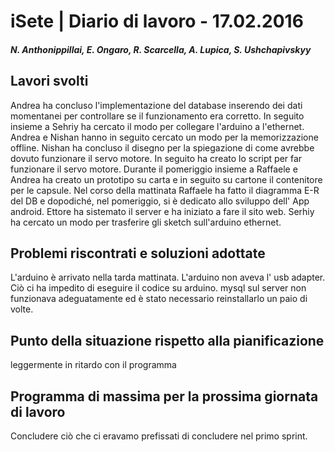 # iSete | Diario di lavoro - 17.02.2016
##### N. Anthonippillai, E. Ongaro, R. Scarcella, A. Lupica, S. Ushchapivskyy

## Lavori svolti


Andrea ha concluso l'implementazione del database inserendo dei dati momentanei per controllare se il funzionamento era corretto. In seguito insieme a Sehriy ha cercato il modo per collegare l'arduino a l'ethernet. Andrea e Nishan hanno in seguito cercato un modo per la memorizzazione offline. Nishan ha concluso il disegno per la spiegazione di come avrebbe dovuto funzionare il servo motore. In seguito ha creato lo script per far funzionare il servo motore. Durante il pomeriggio insieme a Raffaele e Andrea ha creato un prototipo su carta e in seguito su cartone il contenitore per le capsule. Nel corso della mattinata Raffaele ha fatto il diagramma E-R del DB e dopodiché, nel pomeriggio, si è dedicato allo sviluppo dell' App android. Ettore ha sistemato il server e ha iniziato a fare il sito web. Serhiy ha cercato un modo per trasferire gli sketch sull'arduino ethernet.

##  Problemi riscontrati e soluzioni adottate
L'arduino è arrivato nella tarda mattinata.
L'arduino non aveva l' usb adapter. Ciò ci ha impedito di eseguire il codice su arduino.
mysql sul server non funzionava adeguatamente ed è stato necessario reinstallarlo un paio di volte.

##  Punto della situazione rispetto alla pianificazione

  leggermente in ritardo con il programma

## Programma di massima per la prossima giornata di lavoro

  Concludere ciò che ci eravamo prefissati di concludere nel primo sprint.
